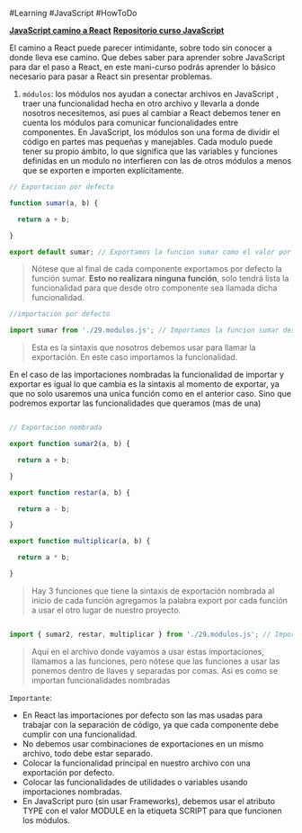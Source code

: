 #Learning  #JavaScript #HowToDo 

[**JavaScript camino a React**](https://docs.google.com/presentation/d/1bxTdEJU93Rc910xn36u453Tfq6E2FGW5oTEL0-6YOEw/edit?slide=id.g364916da781_0_1048#slide=id.g364916da781_0_1048) 
[**Repositorio curso JavaScript**](https://github.com/millertsu1/cursoJavascript)


El camino a React puede parecer intimidante, sobre todo sin conocer a donde lleva ese camino. Que debes saber para aprender sobre JavaScript para dar el paso a React, en este mani-curso podrás aprender lo básico necesario para pasar a React sin presentar problemas.

1. `módulos`: los módulos nos ayudan a conectar archivos en JavaScript , traer una funcionalidad hecha en otro archivo y llevarla a donde nosotros necesitemos, así pues al cambiar a React debemos tener en cuenta los módulos para comunicar funcionalidades entre componentes. En JavaScript, los módulos son una forma de dividir el código en partes mas pequeñas y manejables. Cada modulo puede tener su propio ámbito, lo que significa que las variables y funciones definidas en un modulo no interfieren con las de otros módulos a menos que se exporten e importen explícitamente.

```javascript
// Exportacion por defecto

function sumar(a, b) {

  return a + b;

}  

export default sumar; // Exportamos la funcion sumar como el valor por defecto del modulo
```
>Nótese que al final de cada componente exportamos por defecto la función sumar. **Esto no realizara ninguna función**, solo tendrá lista la funcionalidad para que desde otro componente sea llamada dicha funcionalidad.

```javascript
//importacion por defecto

import sumar from './29.modulos.js'; // Importamos la funcion sumar desde el modulo 29.modulos.js
```
>Esta es la sintaxis que nosotros debemos usar para llamar la exportación. En este caso importamos la funcionalidad.

En el caso de las importaciones nombradas la funcionalidad de importar y exportar es igual lo que cambia es la sintaxis al momento de exportar, ya que no solo usaremos una unica  función como en el anterior caso. Sino que podremos exportar las funcionalidades que queramos (mas de una)

```javascript

// Exportacion nombrada

export function sumar2(a, b) {

  return a + b;

}

export function restar(a, b) {

  return a - b;

}

export function multiplicar(a, b) {

  return a * b;

}
```
>Hay 3 funciones que tiene la sintaxis de exportación nombrada al inicio de cada función agregamos la palabra export por cada función a usar el otro lugar de nuestro proyecto.

```javascript

import { sumar2, restar, multiplicar } from './29.modulos.js'; // Importamos las funciones sumar2, restar y multiplicar desde el modulo 29.modulos.js
```
> Aquí en el archivo donde vayamos a usar estas importaciones, llamamos a las funciones, pero nótese que las funciones a usar las ponemos dentro de llaves y separadas por comas. Asi es como se importan funcionalidades nombradas

`Importante`: 
- En React las importaciones por defecto son las mas usadas para trabajar con la separación de código, ya que cada componente debe cumplir con una funcionalidad.
- No debemos usar combinaciones de exportaciones  en un mismo archivo, todo debe estar separado.
- Colocar la funcionalidad principal en nuestro archivo con una exportación por defecto.
- Colocar las funcionalidades de utilidades  o variables usando importaciones nombradas.
- En JavaScript puro (sin usar Frameworks), debemos usar el atributo TYPE con el valor MODULE en la etiqueta SCRIPT para que funcionen los módulos.
